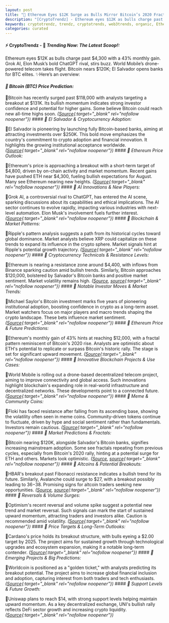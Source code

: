 ```yaml
---
layout: post
title: "🌌 Ethereum Eyes $12K Surge as Bulls Mirror Bitcoin’s 2020 Fractal"
description: "[CryptoTrendz] - Ethereum eyes $12K as bulls charge past $4,300 with a 43% monthly gain. Grok AI, Elon Musk’s bold ChatGPT rival, stirs buzz. World Mobile’s drone-powered telecom takes flight. Bitcoin nears $120K; El Salvador opens banks for BTC elites."
keywords: cryptotrendz, trendz, cryptotrends, web3trends, organic, Ethereum, ETH, Binance, Analysis, XRP, Analyst, Elon, Bitcoin
categories: curated
---
```


#### ⚡ CryptoTrendz - 📌 *Trending Now: The Latest Scoop!:*

Ethereum eyes $12K as bulls charge past $4,300 with a 43% monthly gain. Grok AI, Elon Musk’s bold ChatGPT rival, stirs buzz. World Mobile’s drone-powered telecom takes flight. Bitcoin nears $120K; El Salvador opens banks for BTC elites. ✨Here’s an overview:


#### *🔖  Bitcoin (BTC) Price Prediction:*  

🔹Bitcoin has recently surged past $118,000 with analysts targeting a breakout at $131K. Its bullish momentum indicates strong investor confidence and potential for higher gains. Some believe Bitcoin could reach new all-time highs soon. *([Source](https://s.avyag.com/enuz){:target="_blank" rel="nofollow noopener"})* #### *🔖  El Salvador & Cryptocurrency Adoption:*  

🔹El Salvador is pioneering by launching fully Bitcoin-based banks, aiming at attracting investments over $250K. This bold move emphasizes the country's commitment to crypto adoption and financial innovation. It highlights the growing institutional acceptance worldwide. *([Source](https://s.avyag.com/i7d3){:target="_blank" rel="nofollow noopener"})* #### *🔖  Ethereum Price Outlook:*  

🔹Ethereum's price is approaching a breakout with a short-term target of $4,800, driven by on-chain activity and market momentum. Recent gains have pushed ETH near $4,300, fueling bullish expectations for August. Many see Ethereum nearing new heights. *([Source](https://s.avyag.com/m0th){:target="_blank" rel="nofollow noopener"})* #### *🔖  AI Innovations & New Players:*  

🔹Grok AI, a controversial rival to ChatGPT, has entered the AI scene, sparking discussions about its capabilities and ethical implications. The AI sector continues to evolve rapidly, impacting various industries with next-level automation. Elon Musk's involvement fuels further interest. *([Source](https://s.avyag.com/oy6f){:target="_blank" rel="nofollow noopener"})* #### *🔖  Blockchain & Market Patterns:*  

🔹Ripple's pattern analysis suggests a path from its historical cycles toward global dominance. Market analysts believe XRP could capitalize on these trends to expand its influence in the crypto sphere. Market signals hint at Ripple's potential growth trajectory. *([Source](https://s.avyag.com/hmq7){:target="_blank" rel="nofollow noopener"})* #### *🔖  Cryptocurrency Technicals & Resistance Levels:*  

🔹Ethereum is nearing a resistance zone around $4,400, with inflows from Binance sparking caution amid bullish trends. Similarly, Bitcoin approaches $120,000, bolstered by Salvador's Bitcoin banks and positive market sentiment. Market volatility remains high. *([Source](https://s.avyag.com/8d44), [source](https://s.avyag.com/lue7){:target="_blank" rel="nofollow noopener"})* #### *🔖  Notable Investor Moves & Market Trends:*  

🔹Michael Saylor's Bitcoin investment marks five years of pioneering institutional adoption, boosting confidence in crypto as a long-term asset. Market watchers focus on major players and macro trends shaping the crypto landscape. These bets influence market sentiment. *([Source](https://s.avyag.com/zhux){:target="_blank" rel="nofollow noopener"})* #### *🔖  Ethereum Price & Future Predictions:*  

🔹Ethereum's monthly gain of 43% hints at reaching $12,000, with a fractal pattern reminiscent of Bitcoin's 2020 rise. Analysts are optimistic about ETH's potential to replicate or surpass Bitcoin's historic rally. The stage is set for significant upward movement. *([Source](https://s.avyag.com/r1wp){:target="_blank" rel="nofollow noopener"})* #### *🔖  Innovative Blockchain Projects & Use Cases:*  

🔹World Mobile is rolling out a drone-based decentralized telecom project, aiming to improve connectivity and global access. Such innovations highlight blockchain's expanding role in real-world infrastructure and decentralized networks. These developments point to a connected future. *([Source](https://s.avyag.com/62x5){:target="_blank" rel="nofollow noopener"})* #### *🔖  Meme & Community Coins:*  

🔹Floki has faced resistance after falling from its ascending base, showing the volatility often seen in meme coins. Community-driven tokens continue to fluctuate, driven by hype and social sentiment rather than fundamentals. Investors remain cautious. *([Source](https://s.avyag.com/eh2w){:target="_blank" rel="nofollow noopener"})* #### *🔖  Market Predictions & Fractals:*  

🔹Bitcoin nearing $120K, alongside Salvador's Bitcoin banks, signifies increasing mainstream adoption. Some see fractals repeating from previous cycles, especially from Bitcoin's 2020 rally, hinting at a potential surge for ETH and others. Markets look optimistic. *([Source](https://s.avyag.com/lue7), [source](https://s.avyag.com/uk8f){:target="_blank" rel="nofollow noopener"})* #### *🔖  Altcoins & Potential Breakouts:*  

🔹HBAR's breakout past Fibonacci resistance indicates a bullish trend for its future. Similarly, Avalanche could surge to $27, with a breakout possibly leading to $36-$38. Promising signs for altcoin traders seeking new opportunities. *([Source](https://s.avyag.com/wh5p), [source](https://s.avyag.com/z98b){:target="_blank" rel="nofollow noopener"})* #### *🔖  Reversals & Volume Surges:*  

🔹Optimism's recent reversal and volume spike suggest a potential new trend and market reversal. Such signals can mark the start of sustained upward momentum, attracting traders and investors alike. Caution is recommended amid volatility. *([Source](https://s.avyag.com/i5ue){:target="_blank" rel="nofollow noopener"})* #### *🔖  Price Targets & Long-Term Outlooks:*  

🔹Cardano's price holds its breakout structure, with bulls eyeing a $2.00 target by 2025. The project aims for sustained growth through technological upgrades and ecosystem expansion, making it a notable long-term contender. *([Source](https://s.avyag.com/93ls){:target="_blank" rel="nofollow noopener"})* #### *🔖  Emerging Projects & Big Predictions:*  

🔹Worldcoin is positioned as a "golden ticket," with analysts predicting its breakout potential. The project aims to increase global financial inclusion and adoption, capturing interest from both traders and tech enthusiasts. *([Source](https://s.avyag.com/xt7n){:target="_blank" rel="nofollow noopener"})* #### *🔖  Support Levels & Future Growth:*  

🔹Uniswap plans to reach $14, with strong support levels helping maintain upward momentum. As a key decentralized exchange, UNI's bullish rally reflects DeFi sector growth and increasing crypto liquidity. *([Source](https://s.avyag.com/xmx2){:target="_blank" rel="nofollow noopener"})*